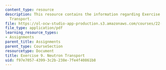 ```yaml
---
content_type: resource
description: This resource contains the information regarding Exercise 9. Neutron
  Transport.
file: https://ol-ocw-studio-app-production.s3.amazonaws.com/courses/22-15-essential-numerical-methods-fall-2014/f97e705743993c2b238e7fe4f40861b8_MIT22_15F14_ex09.pdf
file_type: application/pdf
learning_resource_types:
- Assignments
parent_title: Assignments
parent_type: CourseSection
resourcetype: Document
title: Exercise 9. Neutron Transport
uid: f97e7057-4399-3c2b-238e-7fe4f40861b8
---
```

